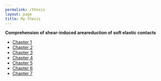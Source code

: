 ```yaml
---
permalink: /thesis
layout: page
title: My thesis
---
```


**Comprehension of shear-induced areareduction of soft elastic contacts**

* [Chapter 1]()
* [Chapter 2]()
* [Chapter 3]()
* [Chapter 4]()
* [Chapter 5]()
* [Chapter 6](https://github.com/marianads/marianads.github.io/blob/main/_thesis/Chapter6.pdf)
* [Chapter 7]()
